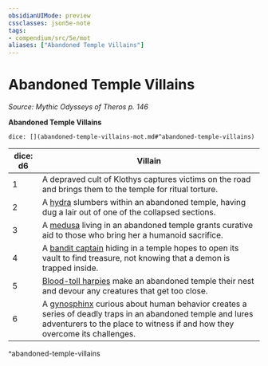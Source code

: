 ```yaml
---
obsidianUIMode: preview
cssclasses: json5e-note
tags:
- compendium/src/5e/mot
aliases: ["Abandoned Temple Villains"]
---
```

# Abandoned Temple Villains
*Source: Mythic Odysseys of Theros p. 146* 

**Abandoned Temple Villains**

`dice: [](abandoned-temple-villains-mot.md#^abandoned-temple-villains)`

| dice: d6 | Villain |
|----------|---------|
| 1 | A depraved cult of Klothys captures victims on the road and brings them to the temple for ritual torture. |
| 2 | A [hydra](/2-Mechanics/CLI/bestiary/monstrosity/hydra.md) slumbers within an abandoned temple, having dug a lair out of one of the collapsed sections. |
| 3 | A [medusa](/2-Mechanics/CLI/bestiary/monstrosity/medusa.md) living in an abandoned temple grants curative aid to those who bring her a humanoid sacrifice. |
| 4 | A [bandit captain](/2-Mechanics/CLI/bestiary/humanoid/bandit-captain.md) hiding in a temple hopes to open its vault to find treasure, not knowing that a demon is trapped inside. |
| 5 | [Blood-toll harpies](/2-Mechanics/CLI/bestiary/monstrosity/blood-toll-harpy-mot.md) make an abandoned temple their nest and devour any creatures that get too close. |
| 6 | A [gynosphinx](/2-Mechanics/CLI/bestiary/monstrosity/gynosphinx.md) curious about human behavior creates a series of deadly traps in an abandoned temple and lures adventurers to the place to witness if and how they overcome its challenges. |
^abandoned-temple-villains